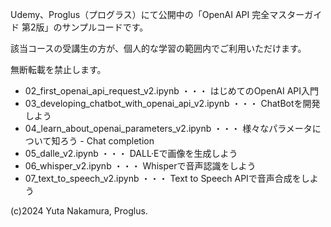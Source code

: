 Udemy、Proglus（プログラス）にて公開中の「OpenAI API 完全マスターガイド 第2版」のサンプルコードです。

該当コースの受講生の方が、個人的な学習の範囲内でご利用いただけます。

無断転載を禁止します。

- 02_first_openai_api_request_v2.ipynb ・・・ はじめてのOpenAI API入門
- 03_developing_chatbot_with_openai_api_v2.ipynb ・・・ ChatBotを開発しよう
- 04_learn_about_openai_parameters_v2.ipynb ・・・ 様々なパラメータについて知ろう - Chat completion
- 05_dalle_v2.ipynb ・・・ DALL·Eで画像を生成しよう
- 06_whisper_v2.ipynb ・・・ Whisperで音声認識をしよう
- 07_text_to_speech_v2.ipynb ・・・ Text to Speech APIで音声合成をしよう

(c)2024 Yuta Nakamura, Proglus.
